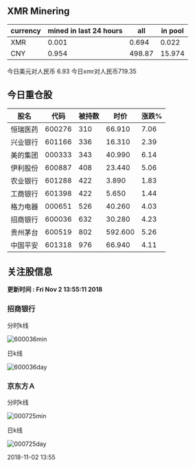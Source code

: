 ## XMR Minering

|currency|mined in last 24 hours|all|in pool|
|---|---|---|---|
|XMR|0.001|0.694|0.022|
|CNY|0.954|498.87|15.974|

今日美元对人民币 6.93	今日xmr对人民币719.35


## 今日重仓股 

|股名|代码|被持数|时价|涨跌%|
|---|---|---|---|---|
|恒瑞医药|600276|310|66.910|7.06|
|兴业银行|601166|336|16.310|2.39|
|美的集团|000333|343|40.990|6.14|
|伊利股份|600887|408|23.440|5.06|
|农业银行|601288|422|3.890|1.83|
|工商银行|601398|422|5.650|1.44|
|格力电器|000651|526|40.260|4.03|
|招商银行|600036|632|30.280|4.23|
|贵州茅台|600519|802|592.600|5.26|
|中国平安|601318|976|66.940|4.11|

## 关注股信息
**更新时间 : Fri Nov  2 13:55:11 2018**
### 招商银行 
分时k线

![600036min](http://image.sinajs.cn/newchart/min/n/sh600036.gif)

日k线

![600036day](http://image.sinajs.cn/newchart/daily/n/sh600036.gif)

### 京东方Ａ 
分时k线

![000725min](http://image.sinajs.cn/newchart/min/n/sz000725.gif)

日k线

![000725day](http://image.sinajs.cn/newchart/daily/n/sz000725.gif)

2018-11-02 13:55